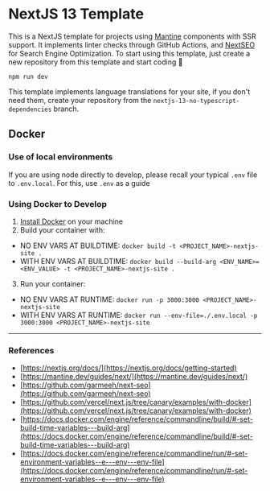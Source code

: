 # NextJS 13 Template

This is a NextJS template for projects using [Mantine](https://mantine.dev/guides/next/) components with SSR support. It implements linter checks through GitHub Actions, and [NextSEO](https://github.com/garmeeh/next-seo) for Search Engine Optimization. 
To start using this template, just create a new repository from this template and start coding 🎉

```
npm run dev
```
This template implements language translations for your site, if you don't need them, create your repository from the `nextjs-13-no-typescript-dependencies` branch.
## Docker

### Use of local environments

If you are using node directly to develop, please recall your typical `.env` file to `.env.local`. For this, use `.env` as a guide

### Using Docker to Develop

1. [Install Docker](https://docs.docker.com/engine/install/) on your machine
2. Build your container with:
  - NO ENV VARS AT BUILDTIME: `docker build -t <PROJECT_NAME>-nextjs-site .`
  - WITH ENV VARS AT BUILDTIME: `docker build --build-arg <ENV_NAME>=<ENV_VALUE> -t <PROJECT_NAME>-nextjs-site .`
3. Run your container: 
  - NO ENV VARS AT RUNTIME: `docker run -p 3000:3000 <PROJECT_NAME>-nextjs-site`
  - WITH ENV VARS AT RUNTIME: `docker run --env-file=./.env.local -p 3000:3000 <PROJECT_NAME>-nextjs-site`

---
### References
- [https://nextjs.org/docs/](https://nextjs.org/docs/getting-started)
- [https://mantine.dev/guides/next/](https://mantine.dev/guides/next/)
- [https://github.com/garmeeh/next-seo](https://github.com/garmeeh/next-seo)
- [https://github.com/vercel/next.js/tree/canary/examples/with-docker](https://github.com/vercel/next.js/tree/canary/examples/with-docker)
- [https://docs.docker.com/engine/reference/commandline/build/#-set-build-time-variables---build-arg](https://docs.docker.com/engine/reference/commandline/build/#-set-build-time-variables---build-arg)
- [https://docs.docker.com/engine/reference/commandline/run/#-set-environment-variables--e---env---env-file](https://docs.docker.com/engine/reference/commandline/run/#-set-environment-variables--e---env---env-file)
